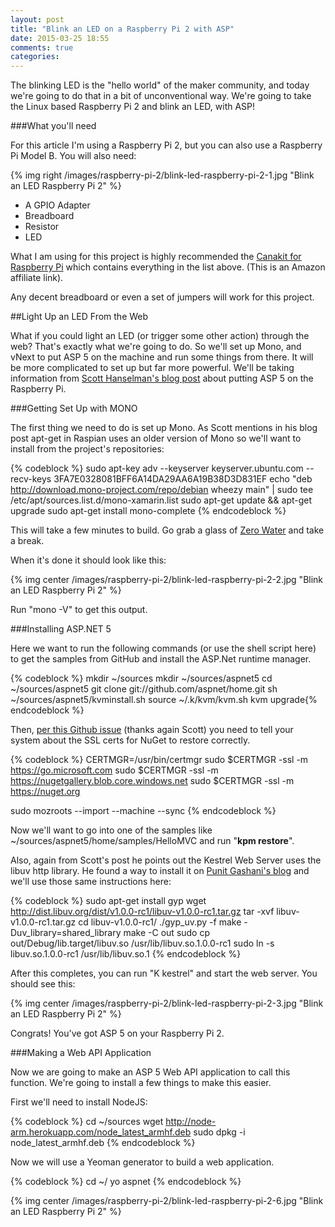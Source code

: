 ```yaml
---
layout: post
title: "Blink an LED on a Raspberry Pi 2 with ASP"
date: 2015-03-25 18:55
comments: true
categories: 
---
```

The blinking LED is the "hello world" of the maker community, and today we're going to do that in a bit of unconventional way. We're going to take the Linux based Raspberry Pi 2 and blink an LED, with ASP! 

###What you'll need

For this article I'm using a Raspberry Pi 2, but you can also use a Raspberry Pi Model B. You will also need:

{% img right /images/raspberry-pi-2/blink-led-raspberry-pi-2-1.jpg "Blink an LED Raspberry Pi 2" %}

- A GPIO Adapter
- Breadboard
- Resistor
- LED

What I am using for this project is highly recommended the <a href="http://www.amazon.com/gp/offer-listing/B008XVAVAW/ref=as_li_tl?ie=UTF8&camp=1789&creative=9325&creativeASIN=B008XVAVAW&linkCode=am2&tag=webfootcentra-20&linkId=VF3GTBAGOAKMKG2S" target="_new">Canakit for Raspberry Pi</a> which contains everything in the list above. (This is an Amazon affiliate link).

Any decent breadboard or even a set of jumpers will work for this project. 


##Light Up an LED From the Web

What if you could light an LED (or trigger some other action) through the web? That's exactly what we're going to do. So we'll set up Mono, and vNext to put ASP 5 on the machine and run some things from there. It will be more complicated to set up but far more powerful. We'll be taking information from <a href="http://www.hanselman.com/blog/HowToRunASPNET5Beta3OrGoLangOnARaspberryPi2.aspx" target="_new">Scott Hanselman's blog post</a> about putting ASP 5 on the Raspberry Pi. 

###Getting Set Up with MONO

The first thing we need to do is set up Mono. As Scott mentions in his blog post apt-get in Raspian uses an older version of Mono so we'll want to install from the project's repositories:

{% codeblock %}
sudo apt-key adv --keyserver keyserver.ubuntu.com --recv-keys 3FA7E0328081BFF6A14DA29AA6A19B38D3D831EF 
echo "deb http://download.mono-project.com/repo/debian wheezy main" | sudo tee /etc/apt/sources.list.d/mono-xamarin.list 
sudo apt-get update && apt-get upgrade 
sudo apt-get install mono-complete
{% endcodeblock %}

This will take a few minutes to build. Go grab a glass of <a href="http://www.amazon.com/gp/offer-listing/B003QXM3U8/ref=as_li_tl?ie=UTF8&camp=1789&creative=9325&creativeASIN=B003QXM3U8&linkCode=am2&tag=webfootcentra-20&linkId=SCQNKT3GYQUZXOAR">Zero Water</a> and take a break. 

When it's done it should look like this:

{% img center /images/raspberry-pi-2/blink-led-raspberry-pi-2-2.jpg "Blink an LED Raspberry Pi 2" %}

Run "mono -V" to get this output.

###Installing ASP.NET 5

Here we want to run the following commands (or use the shell script here) to get the samples from GitHub and install the ASP.Net runtime manager. 

{% codeblock %}
mkdir ~/sources
mkdir ~/sources/aspnet5 
cd ~/sources/aspnet5
git clone git://github.com/aspnet/home.git
sh ~/sources/aspnet5/kvminstall.sh
source ~/.k/kvm/kvm.sh
kvm upgrade{% endcodeblock %}

Then, <a href="https://github.com/aspnet/Home/issues/197#issuecomment-63196939" target="_blank">per this Github issue</a> (thanks again Scott) you need to tell your system about the SSL certs for NuGet to restore correctly. 

{% codeblock %}
CERTMGR=/usr/bin/certmgr
sudo $CERTMGR -ssl -m https://go.microsoft.com
sudo $CERTMGR -ssl -m https://nugetgallery.blob.core.windows.net
sudo $CERTMGR -ssl -m https://nuget.org

sudo mozroots --import --machine --sync 
{% endcodeblock %}

Now we'll want to go into one of the samples like ~/sources/aspnet5/home/samples/HelloMVC and run "**kpm restore**".

Also, again from Scott's post he points out the Kestrel Web Server uses the libuv http library. He found a way to install it on <a href="http://www.ganshani.com/blog/2014/12/shell-script-to-setup-net-on-linux/" target="_blank">Punit Gashani's blog</a> and we'll use those same instructions here:

{% codeblock %}
sudo apt-get install gyp
wget http://dist.libuv.org/dist/v1.0.0-rc1/libuv-v1.0.0-rc1.tar.gz 
tar -xvf libuv-v1.0.0-rc1.tar.gz
cd libuv-v1.0.0-rc1/
./gyp_uv.py -f make -Duv_library=shared_library
make -C out
sudo cp out/Debug/lib.target/libuv.so /usr/lib/libuv.so.1.0.0-rc1
sudo ln -s libuv.so.1.0.0-rc1 /usr/lib/libuv.so.1
{% endcodeblock %}

After this completes, you can run "K kestrel" and start the web server. You should see this:

{% img center /images/raspberry-pi-2/blink-led-raspberry-pi-2-3.jpg "Blink an LED Raspberry Pi 2" %}

Congrats! You've got ASP 5 on your Raspberry Pi 2. 









###Making a Web API Application

Now we are going to make an ASP 5 Web API application to call this function. We're going to install a few things to make this easier. 

First we'll need to install NodeJS:

{% codeblock %}
cd ~/sources
wget http://node-arm.herokuapp.com/node_latest_armhf.deb
sudo dpkg -i node_latest_armhf.deb
{% endcodeblock %}

Now we will use a Yeoman generator to build a web application. 

{% codeblock %}
cd ~/
yo aspnet
{% endcodeblock %}

{% img center /images/raspberry-pi-2/blink-led-raspberry-pi-2-6.jpg "Blink an LED Raspberry Pi 2" %}






